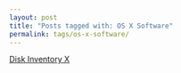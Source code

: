 ```yaml
---
layout: post
title: "Posts tagged with: OS X Software"
permalink: tags/os-x-software/
---
```

[Disk Inventory X](/2012/07/disk-inventory-x)
